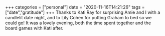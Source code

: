 +++
categories = ["personal"]
date = "2020-11-16T14:21:26"
tags = ["date","gratitude"]
+++
Thanks to Kati Ray for surprising Amie and I with a candlelit date night, and to Lily Cohen for putting Graham to bed so we could go! It was a lovely evening, both the time spent together and the board games with Kati after.

